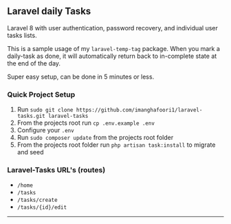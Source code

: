 ## Laravel daily Tasks

Laravel 8 with user authentication, password recovery, and individual user tasks lists.

This is a sample usage of my `laravel-temp-tag` package. When you mark a daily-task as done, it will automatically return back to in-complete state at the end of the day.

Super easy setup, can be done in 5 minutes or less.

### Quick Project Setup
1. Run `sudo git clone https://github.com/imanghafoori1/laravel-tasks.git laravel-tasks`
2. From the projects root run `cp .env.example .env`
3. Configure your `.env`
4. Run `sudo composer update` from the projects root folder
5. From the projects root folder run `php artisan task:install` to migrate and seed

### Laravel-Tasks URL's (routes)
* ```/home```
* ```/tasks```
* ```/tasks/create```
* ```/tasks/{id}/edit```

---

